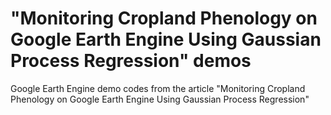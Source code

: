 # "Monitoring Cropland Phenology on Google Earth Engine Using Gaussian Process Regression" demos
Google Earth Engine demo codes from the article "Monitoring Cropland Phenology on Google Earth Engine Using Gaussian Process Regression"
